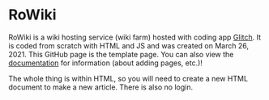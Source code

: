 # RoWiki
RoWiki is a wiki hosting service (wiki farm) hosted with coding app [Glitch](https://glitch.com). It is coded from scratch with HTML and JS and was created on March 26, 2021. This GitHub page is the template page. You can also view the [documentation](https://rowiki.glitch.me) for information (about adding pages, etc.)!

The whole thing is within HTML, so you will need to create a new HTML document to make a new article. There is also no login.
